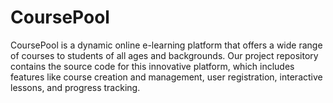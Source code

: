 # CoursePool
CoursePool is a dynamic online e-learning platform that offers a wide range of courses to students of all ages and backgrounds. Our project repository contains the source code for this innovative platform, which includes features like course creation and management, user registration, interactive lessons, and progress tracking. 
